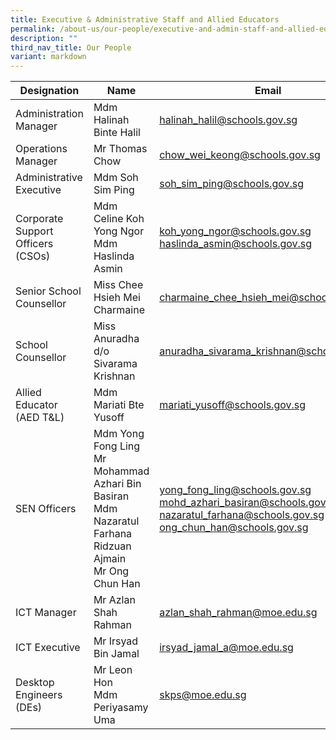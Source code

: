 ```yaml
---
title: Executive & Administrative Staff and Allied Educators
permalink: /about-us/our-people/executive-and-admin-staff-and-allied-educators/
description: ""
third_nav_title: Our People
variant: markdown
---
```

| Designation | Name | Email |
| -------- | -------- | -------- |
| Administration Manager     | Mdm Halinah Binte Halil     | [halinah\_halil@schools.gov.sg](mailto:halinah_halil@schools.gov.sg) |
|Operations Manager| Mr Thomas Chow | [chow\_wei\_keong@schools.gov.sg](mailto:chow_wei_keong@schools.gov.sg)|
|Administrative Executive | Mdm Soh Sim Ping |[soh\_sim\_ping@schools.gov.sg](mailto:soh_sim_ping@schools.gov.sg)
| Corporate Support Officers (CSOs) | Mdm Celine Koh Yong Ngor <br> Mdm Haslinda Asmin | [koh\_yong\_ngor@schools.gov.sg](mailto:koh_yong_ngor@schools.gov.sg)<br>[haslinda\_asmin@schools.gov.sg](mailto:haslinda_asmin@school.gov.sg)
| Senior School Counsellor | Miss Chee Hsieh Mei Charmaine | [charmaine_chee_hsieh_mei@schools.gov.sg](mailto:charmaine_chee_hsieh_mei@schools.gov.sg)
| School Counsellor | Miss Anuradha d/o Sivarama Krishnan | [anuradha_sivarama_krishnan@schools.gov.sg](mailto:anuradha_sivarama_krishnan@schools.gov.sg)
| Allied Educator (AED T&amp;L) | Mdm Mariati Bte Yusoff | [mariati\_yusoff@schools.gov.sg](mailto:mariati_yusoff@school.gov.sg)
| SEN Officers |  Mdm Yong Fong Ling<br>Mr Mohammad Azhari Bin Basiran<br>Mdm Nazaratul Farhana Ridzuan Ajmain<br>Mr Ong Chun Han |[yong\_fong\_ling@schools.gov.sg](mailto:yong_fong_ling@schools.gov.sg)<br>[mohd\_azhari\_basiran@schools.gov.sg](mailto:mohd_azhari_basiran@schools.gov.sg)<br>[nazaratul_farhana@schools.gov.sg](mailto:nazaratul_farhana@schools.gov.sg)<br>[ong_chun_han@schools.gov.sg](mailto:ong_chun_han@schools.gov.sg) |
|ICT Manager | Mr Azlan Shah Rahman | [azlan_shah_rahman@moe.edu.sg](mailto:azlan_shah_rahman@moe.edu.sg) |
|ICT Executive | Mr Irsyad Bin Jamal| [irsyad\_jamal\_a@moe.edu.sg](mailto:irsyad_jamal_a@moe.edu.sg)
| Desktop Engineers (DEs) | Mr Leon Hon <br>  Mdm Periyasamy Uma | [skps@moe.edu.sg](mailto:skps@moe.edu.sg)